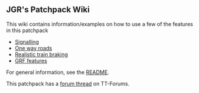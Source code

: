 ## JGR's Patchpack Wiki

This wiki contains information/examples on how to use a few of the features in this patchpack
* [Signalling](wiki/Signalling)
* [One way roads](wiki/One-way-roads)
* [Realistic train braking](wiki/Realistic-braking)
* [GRF features](wiki/GRF-features)

For general information, see the [README](https://github.com/JGRennison/OpenTTD-patches/blob/jgrpp/README.md).

This patchpack has a [forum thread](https://www.tt-forums.net/viewtopic.php?f=33&t=73469) on TT-Forums.

